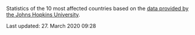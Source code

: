 
Statistics of the 10 most affected countries based on the [data provided by the Johns Hopkins University](https://github.com/CSSEGISandData/COVID-19).

Last updated: 27. March 2020 09:28
